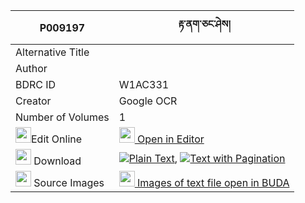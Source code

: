 |P009197|རྟ་ནག་ཅང་ཤེས། 
| --- | --- 
|Alternative Title |
|Author | 
|BDRC ID | W1AC331
|Creator | Google OCR
|Number of Volumes| 1
|<img width="25" src="https://img.icons8.com/color/25/000000/edit-property.png">Edit Online| [<img width="25" src="https://avatars.githubusercontent.com/u/45091458?s=200&v=4"> Open in Editor](http://editor.openpecha.org/P009197)
|<img width="25" src="https://img.icons8.com/fluent/48/000000/download-2.png"/>  Download | [![](https://img.icons8.com/color/20/000000/txt.png)Plain Text](https://github.com/Openpecha/P009197/releases/download/v1/ta_nak_changshe_plain_P009197.zip), [![](https://img.icons8.com/color/20/000000/txt.png)Text with Pagination](https://github.com/Openpecha/P009197/releases/download/v1/ta_nak_changshe_pages_P009197.zip)
|<img width="25" src="https://img.icons8.com/plasticine/100/000000/pictures-folder.png"/>  Source Images | [<img width="25" src="https://library.bdrc.io/icons/BUDA-small.svg"> Images of text file open in BUDA](https://library.bdrc.io/show/bdr:W1AC331)